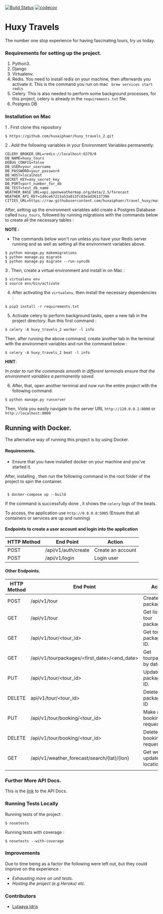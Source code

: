 [![Build Status](https://travis-ci.com/huxaiphaer/huxy_travels_2.svg?branch=master)](https://travis-ci.com/huxaiphaer/huxy_travels_2)
[![codecov](https://codecov.io/gh/huxaiphaer/huxy_travels_2/branch/master/graph/badge.svg)](https://codecov.io/gh/huxaiphaer/huxy_travels_2)
# Huxy Travels

The number one stop experience for having fascinating tours, try us today.

### Requirements for setting up the project.
1. Python3. 
2. Django
3. Virtualenv. 
4. Redis. 
You need to install redis on your machine, then afterwards you activate it.
This is the command you run on mac ``` brew services start redis```
5. Celery. This is also needed to perform some background processes, for this project, 
celery is already in the `requirements.txt` file.
6. Postgres DB


### Installation on Mac

1 . First clone this repository 

```
$ https://github.com/huxaiphaer/huxy_travels_2.git
```

2 . Add the following variables in your Environment Variables permanently:

```buildoutcfg
CELERY_BROKER_URL=redis://localhost:6379/0
DB_NAME=huxy_tours
DEBUG_CONFIG=false
DB_USER=your_username
DB_PASSWORD=your_password
DB_HOST=localhost
SECRET_KEY=any_secret_key
DB_PORT=port_number_for_db
DB_TEST=test_db_name
WEATHER_BASE_URL=api.openweathermap.org/data/2.5/forecast
WEATHER_API_KEY=1d4ce67223a53a013fc03ead36137396
CITIES_URL=https://raw.githubusercontent.com/huxaiphaer/travel_huxy/master/app/static/data/current_city_list.json
```

After, setting up the environment variables add create a Postgres Database called `huxy_tours`, followed by running  migrations with the commands 
below to create all the necessary tables :


**NOTE :**
- The commands below won't run unless  you have your Redis server running and as well
as setting all the environment variables above.

```
$ python manage.py makemigrations
$ python manage.py migrate
$ python manage.py migrate --run-syncdb

```


3 . Then, create a virtual environment and install in on Mac :

```buildoutcfg
$ virtualenv env
$ source env/bin/activate
```

4.  After activating the `virtualenv`, then install the necessary dependencies :

```buildoutcfg
$ pip3 install -r requirements.txt
```

5. Activate celery to perform background tasks, open a new tab in the project directory.
Run this first command :

`$ celery -A huxy_travels_2 worker -l info`

Then, after running the above command, create another tab in the terminal with the environment variables and run
the command below :

`$ celery -A huxy_travels_2 beat -l info`


**HINT**:

_In order to run the commands smooth in different terminals ensure that the environment
variables a permanently saved._


6. After, that, open another terminal and now run the entire project with the following command:

  `$ python manage.py runserver`

Then, Viola you easily navigate to the server URL 
`http://120.0.0.1:8000` or `http://localhost:8000`


## Running with Docker.

The alternative way of running this project is by using Docker.

#### Requirements.

- Ensure that you have installed docker on your machine and you've started it.

After, installing , then run the following command in the root folder of the 
project to spin the container.

```python3

 $ docker-compose up --build

```

If the command is successfully done , it shows the `celery` logs 
of the beats.

To access, the application use `http://0.0.0.0:5005` (Ensure that all containers or services are up and running)

 #### Endpoints to create a user account and login into the application

| HTTP Method   | End Point             | Action          |
| ------------- | --------------------- |-----------------|
| POST          | /api/v1/auth/create   |Create an account|
| POST          | /api/v1/login         |Login user       |



#### Other Endpoints.

| HTTP Method   | End Point                                   | Action                         |
| ------------- | ------------------------------------------  |--------------------------------|
| POST          | /api/v1/tour                                |Creates tour packages.          |
| GET           | /api/v1/tour                                |Get list of tour packages.      |
| GET           | /api/v1/tour/<tour_id>                      |Get tour package by ID.         |
| GET           | /api/v1/tourpackages/<first_date>/<end_date>|Get tourpackages by date        |
| PUT           | /api/v1/tour/<tour_id>                      |Update tour package by ID.      | 
| DELETE        | api/v1/tour/<tour_id>                       |Delete tour package by ID       |
| PUT           | /api/v1/tour/booking/<tour_id>              |Make a booking request          |
| DELETE        | /api/v1/tour/booking/<tour_id>              |Delete a booking request        |
| GET           | /api/v1/weather_forecast/search/{lat}/{lon} |Get weather updates by location |
|               |                                             |                                |


### Further More API Docs.

This is the [link](https://huxytours.docs.apiary.io/) to the API Docs.


### Running Tests Locally

Running tests of the project :

```python3
$ nosetests
```

Running tests with coverage :

```python3
$ nosetests --with-coverage
```


### Improvements
 Due to time being as a factor the following were left out, but they could improve on the 
 experience :
 
 - _Exhausting more on unit tests_.
 - _Hosting the project (e.g Heroku) etc._

### Contributors 

* [Lutaaya Idris](https://github.com/huxaiphaer)
